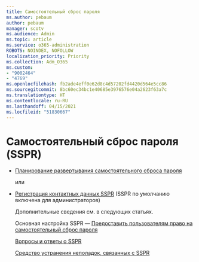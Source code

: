 ```yaml
---
title: Самостоятельный сброс пароля
ms.author: pebaum
author: pebaum
manager: scotv
ms.audience: Admin
ms.topic: article
ms.service: o365-administration
ROBOTS: NOINDEX, NOFOLLOW
localization_priority: Priority
ms.collection: Adm_O365
ms.custom:
- "9002464"
- "4769"
ms.openlocfilehash: fb2ade4eff0e62d8c4d57202fd4420d564e5cc86
ms.sourcegitcommit: 8bc60ec34bc1e40685e3976576e04a2623f63a7c
ms.translationtype: HT
ms.contentlocale: ru-RU
ms.lasthandoff: 04/15/2021
ms.locfileid: "51830667"
---
```

# <a name="self-service-password-reset-sspr"></a>Самостоятельный сброс пароля (SSPR)

- [Планирование развертывания самостоятельного сброса пароля](https://go.microsoft.com/fwlink/?linkid=2142944)  

    или
- [Регистрация контактных данных SSPR](https://go.microsoft.com/fwlink/?linkid=849451) (SSPR по умолчанию включена для администраторов)

    Дополнительные сведения см. в следующих статьях.

    Основная настройка SSPR — [Предоставить пользователям право на самостоятельный сброс пароля](https://docs.microsoft.com/microsoft-365/admin/add-users/let-users-reset-passwords)

    [Вопросы и ответы о SSPR](https://docs.microsoft.com/azure/active-directory/authentication/active-directory-passwords-faq)

    [Средство устранения неполадок, связанных с SSPR](https://docs.microsoft.com/azure/active-directory/authentication/active-directory-passwords-troubleshoot)
